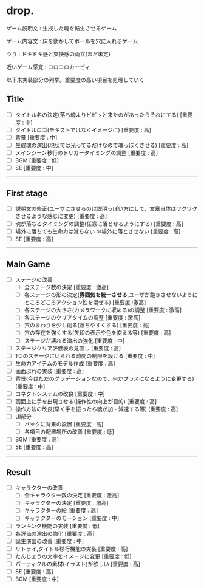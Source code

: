 # drop.
ゲーム説明文 : 生成した魂を転生させるゲーム

ゲーム内容文 : 床を動かしてボールを穴に入れるゲーム

うり : ドキドキ感と爽快感の両立(まだ未定)

近いゲーム感覚 : コロコロカービィ

以下未実装部分の列挙。重要度の高い項目を処理していく

## Title

- [ ] タイトル名の決定(落ち魂よりビビッと来たのがあったらそれにする)  [重要度 : 中]
- [ ] タイトルロゴ(テキストではなくイメージに)  [重要度 : 高]
- [ ] 背景  [重要度 : 中]
- [ ] 生成魂の演出(現状では光ってるだけなので魂っぽくさせる)  [重要度 : 高]
- [ ] メインシーン移行のトリガータイミングの調整  [重要度 : 高]
- [ ] BGM  [重要度 : 低]
- [ ] SE  [重要度 : 中]

---
## First stage

- [ ] 説明文の修正(ユーザにさせるのは説明っぽい方にして、文章自体はワクワクさせるような感じに変更)  [重要度 : 高]
- [ ] 魂が落ちるタイミングの調整(任意に落とせるようにする)  [重要度 : 高]
- [ ] 場外に落ちても生命力は減らない or場外に落とさせない  [重要度 : 高]
- [ ] SE  [重要度 : 高]

---
## Main Game

- [ ] ステージの改善
  - [ ] 全ステージ数の決定  [重要度 : 激高]
  - [ ] 各ステージの形の決定(__雰囲気を統一させる__,ユーザが飽きさせないようにところどころアクション性を混ぜる)  [重要度 :激高]
  - [ ] 各ステージの大きさ(カメラワークに収める)の調整  [重要度 : 激高]
  - [ ] 各ステージのクリアタイムの調整 [重要度 : 激高]
  - [ ] 穴のまわりを少し削る(落ちやすくする)  [重要度 : 高]
  - [ ] 穴の存在を強くする(矢印の表示や色を変える等)  [重要度 : 高]
  - [ ] ステージが壊れる演出の強化  [重要度 : 中]
- [ ] ステージクリア評価表の見直し  [重要度 : 高]
- [ ] 1つのステージにいられる時間の制限を設ける  [重要度 : 中]
- [ ] 生命力アイテムのモデル作成  [重要度 : 高]
- [ ] 画面ぶれの実装  [重要度 : 高]
- [ ] 背景(今はただのグラデーションなので、何かプラスになるように変更する)  [重要度 : 中]
- [ ] コネクトシステムの改良  [重要度 : 中]
- [ ] 画面上に手を出現させる(操作性の向上が目的)  [重要度 : 高]
- [ ] 操作方法の改良(早く手を振ったら魂が加・減速する等)  [重要度 : 高]
- [ ] UI部分
  - [ ] バックに背景の設置  [重要度 : 高]
  - [ ] 各項目の配置場所の改善  [重要度 : 低]
- [ ] BGM  [重要度 : 高]
- [ ] SE  [重要度 : 高]

---
## Result

- [ ] キャラクターの改善
  - [ ] 全キャラクター数の決定  [重要度 : 激高]
  - [ ] キャラクターの決定  [重要度 : 激高]
  - [ ] キャラクターの絵  [重要度 : 高]
  - [ ] キャラクターのモーション [重要度 : 中]
- [ ] ランキング機能の実装  [重要度 : 低]
- [ ] 各評価の演出の強化  [重要度 : 高]
- [ ] 誕生演出の改善  [重要度 : 中]
- [ ] リトライ,タイトル移行機能の実装  [重要度 : 高]
- [ ] たんじょうの文字をイメージに変更  [重要度 : 低]
- [ ] パーティクルの素材(イラスト)が欲しい  [重要度 : 高]
- [ ] SE  [重要度 : 高]
- [ ] BGM  [重要度 : 中]
